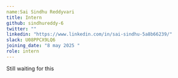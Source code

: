 ```yaml
---
name:Sai Sindhu Reddyvari
title: Intern
github: sindhureddy-6
twitter: ""
linkedin: "https://www.linkedin.com/in/sai-sindhu-5a8b66239/"
slack: U08PPCX9LQ6
joining_date: "8 may 2025 "
role: intern
---
```


Still waiting for this
